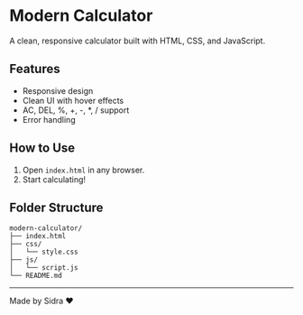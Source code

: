# Modern Calculator

A clean, responsive calculator built with HTML, CSS, and JavaScript.

## Features
- Responsive design
- Clean UI with hover effects
- AC, DEL, %, +, -, *, / support
- Error handling

## How to Use
1. Open `index.html` in any browser.
2. Start calculating!

## Folder Structure
```
modern-calculator/
├── index.html
├── css/
│   └── style.css
├── js/
│   └── script.js
└── README.md
```

---

Made by Sidra ❤️
